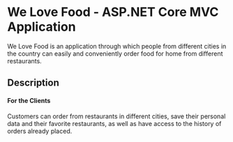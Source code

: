 # We Love Food - ASP.NET Core MVC Application
We Love Food is an application through which people from different cities in the country can easily and conveniently order food for home from different restaurants.

## Description

#### For the Clients
Customers can order from restaurants in different cities, save their personal data and their favorite restaurants, as well as have access to the history of orders already placed.